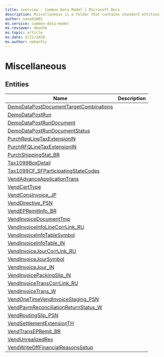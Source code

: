 ```yaml
---
title: overview - Common Data Model | Microsoft Docs
description: Miscellaneous is a folder that contains standard entities related to the Common Data Model.
author: nenad1002
ms.service: common-data-model
ms.reviewer: deonhe
ms.topic: article
ms.date: 4/21/2020
ms.author: nebanfic
---
```


# Miscellaneous


## Entities

|Name|Description|
|---|---|
|[DemoDataPostDocumentTargetCombinations](DemoDataPostDocumentTargetCombinations.md)||
|[DemoDataPostRun](DemoDataPostRun.md)||
|[DemoDataPostRunDocument](DemoDataPostRunDocument.md)||
|[DemoDataPostRunDocumentStatus](DemoDataPostRunDocumentStatus.md)||
|[PurchReqLineTaxExtensionIN](PurchReqLineTaxExtensionIN.md)||
|[PurchRFQLineTaxExtensionIN](PurchRFQLineTaxExtensionIN.md)||
|[PurchShippingStat_BR](PurchShippingStat_BR.md)||
|[Tax1099BoxDetail](Tax1099BoxDetail.md)||
|[Tax1099CF_SFParticipatingStateCodes](Tax1099CF_SFParticipatingStateCodes.md)||
|[VendAdvanceApplicationTrans](VendAdvanceApplicationTrans.md)||
|[VendCertType](VendCertType.md)||
|[VendConsInvoice_JP](VendConsInvoice_JP.md)||
|[VendDirective_PSN](VendDirective_PSN.md)||
|[VendEPRemitInfo_BR](VendEPRemitInfo_BR.md)||
|[VendInvoiceDocumentTmp](VendInvoiceDocumentTmp.md)||
|[VendInvoiceInfoLineCorrLink_RU](VendInvoiceInfoLineCorrLink_RU.md)||
|[VendInvoiceInfoTableSymbol](VendInvoiceInfoTableSymbol.md)||
|[VendInvoiceInfoTable_IN](VendInvoiceInfoTable_IN.md)||
|[VendInvoiceJourCorrLink_RU](VendInvoiceJourCorrLink_RU.md)||
|[VendInvoiceJourSymbol](VendInvoiceJourSymbol.md)||
|[VendInvoiceJour_IN](VendInvoiceJour_IN.md)||
|[VendInvoicePackingSlip_IN](VendInvoicePackingSlip_IN.md)||
|[VendInvoiceTransCorrLink_RU](VendInvoiceTransCorrLink_RU.md)||
|[VendInvoiceTrans_W](VendInvoiceTrans_W.md)||
|[VendOneTimeVendInvoiceStaging_PSN](VendOneTimeVendInvoiceStaging_PSN.md)||
|[VendPaymReconciliationReturnStatus_W](VendPaymReconciliationReturnStatus_W.md)||
|[VendRoutingSlip_PSN](VendRoutingSlip_PSN.md)||
|[VendSettlementExtensionTH](VendSettlementExtensionTH.md)||
|[VendTransEPRemit_BR](VendTransEPRemit_BR.md)||
|[VendUnrealizedRev](VendUnrealizedRev.md)||
|[VendWriteOffFinancialReasonsSetup](VendWriteOffFinancialReasonsSetup.md)||
